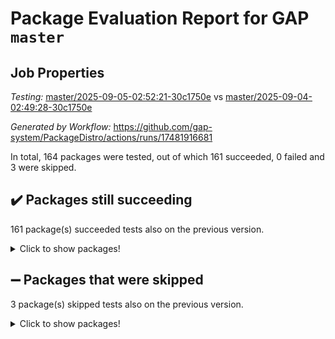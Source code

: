 # Package Evaluation Report for GAP `master`

## Job Properties

*Testing:* [master/2025-09-05-02:52:21-30c1750e](https://github.com/gap-system/PackageDistro/blob/data/reports/master/2025-09-05-02:52:21-30c1750e) vs [master/2025-09-04-02:49:28-30c1750e](https://github.com/gap-system/PackageDistro/blob/data/reports/master/2025-09-04-02:49:28-30c1750e)

*Generated by Workflow:* https://github.com/gap-system/PackageDistro/actions/runs/17481916681

In total, 164 packages were tested, out of which 161 succeeded, 0 failed and 3 were skipped.

## :heavy_check_mark: Packages still succeeding

161 package(s) succeeded tests also on the previous version.
<details><summary>Click to show packages!</summary>

- 4ti2interface 2024.11-01 [(success)](https://github.com/gap-system/PackageDistro/actions/runs/17481916681/job/49654069665)
- ace 5.7.0 [(success)](https://github.com/gap-system/PackageDistro/actions/runs/17481916681/job/49654069671)
- aclib 1.3.3 [(success)](https://github.com/gap-system/PackageDistro/actions/runs/17481916681/job/49654069653)
- agt 0.3.1 [(success)](https://github.com/gap-system/PackageDistro/actions/runs/17481916681/job/49654069660)
- alco 1.1.1 [(success)](https://github.com/gap-system/PackageDistro/actions/runs/17481916681/job/49654069682)
- alnuth 3.2.1 [(success)](https://github.com/gap-system/PackageDistro/actions/runs/17481916681/job/49654069675)
- anupq 3.3.2 [(success)](https://github.com/gap-system/PackageDistro/actions/runs/17481916681/job/49654069666)
- atlasrep 2.1.9 [(success)](https://github.com/gap-system/PackageDistro/actions/runs/17481916681/job/49654069662)
- autodoc 2025.05.09 [(success)](https://github.com/gap-system/PackageDistro/actions/runs/17481916681/job/49654069686)
- automata 1.16 [(success)](https://github.com/gap-system/PackageDistro/actions/runs/17481916681/job/49654069693)
- automgrp 1.3.3 [(success)](https://github.com/gap-system/PackageDistro/actions/runs/17481916681/job/49654069684)
- autpgrp 1.11.1 [(success)](https://github.com/gap-system/PackageDistro/actions/runs/17481916681/job/49654069689)
- cap 2025.08-03 [(success)](https://github.com/gap-system/PackageDistro/actions/runs/17481916681/job/49654069685)
- caratinterface 2.3.7 [(success)](https://github.com/gap-system/PackageDistro/actions/runs/17481916681/job/49654069678)
- cddinterface 2025.06.24 [(success)](https://github.com/gap-system/PackageDistro/actions/runs/17481916681/job/49654069676)
- circle 1.6.6 [(success)](https://github.com/gap-system/PackageDistro/actions/runs/17481916681/job/49654069683)
- classicpres 1.22 [(success)](https://github.com/gap-system/PackageDistro/actions/runs/17481916681/job/49654069728)
- cohomolo 1.6.11 [(success)](https://github.com/gap-system/PackageDistro/actions/runs/17481916681/job/49654069687)
- congruence 1.2.7 [(success)](https://github.com/gap-system/PackageDistro/actions/runs/17481916681/job/49654069695)
- corefreesub 0.6 [(success)](https://github.com/gap-system/PackageDistro/actions/runs/17481916681/job/49654069681)
- corelg 1.57 [(success)](https://github.com/gap-system/PackageDistro/actions/runs/17481916681/job/49654069718)
- crime 1.6 [(success)](https://github.com/gap-system/PackageDistro/actions/runs/17481916681/job/49654069702)
- crisp 1.4.8 [(success)](https://github.com/gap-system/PackageDistro/actions/runs/17481916681/job/49654069721)
- crypting 0.10.6 [(success)](https://github.com/gap-system/PackageDistro/actions/runs/17481916681/job/49654069714)
- cryst 4.1.29 [(success)](https://github.com/gap-system/PackageDistro/actions/runs/17481916681/job/49654069729)
- crystcat 1.1.10 [(success)](https://github.com/gap-system/PackageDistro/actions/runs/17481916681/job/49654069711)
- ctbllib 1.3.11 [(success)](https://github.com/gap-system/PackageDistro/actions/runs/17481916681/job/49654069703)
- cubefree 1.21 [(success)](https://github.com/gap-system/PackageDistro/actions/runs/17481916681/job/49654069727)
- curlinterface 2.4.2 [(success)](https://github.com/gap-system/PackageDistro/actions/runs/17481916681/job/49654069705)
- cvec 2.8.4 [(success)](https://github.com/gap-system/PackageDistro/actions/runs/17481916681/job/49654069743)
- datastructures 0.3.3 [(success)](https://github.com/gap-system/PackageDistro/actions/runs/17481916681/job/49654069719)
- deepthought 1.0.9 [(success)](https://github.com/gap-system/PackageDistro/actions/runs/17481916681/job/49654069749)
- design 1.8.2 [(success)](https://github.com/gap-system/PackageDistro/actions/runs/17481916681/job/49654069776)
- difsets 2.3.1 [(success)](https://github.com/gap-system/PackageDistro/actions/runs/17481916681/job/49654069753)
- digraphs 1.12.0 [(success)](https://github.com/gap-system/PackageDistro/actions/runs/17481916681/job/49654069739)
- edim 1.3.8 [(success)](https://github.com/gap-system/PackageDistro/actions/runs/17481916681/job/49654069742)
- example 4.4.1 [(success)](https://github.com/gap-system/PackageDistro/actions/runs/17481916681/job/49654069737)
- examplesforhomalg 2023.10-01 [(success)](https://github.com/gap-system/PackageDistro/actions/runs/17481916681/job/49654069752)
- factint 1.6.3 [(success)](https://github.com/gap-system/PackageDistro/actions/runs/17481916681/job/49654069747)
- ferret 1.0.14 [(success)](https://github.com/gap-system/PackageDistro/actions/runs/17481916681/job/49654069730)
- fga 1.5.0 [(success)](https://github.com/gap-system/PackageDistro/actions/runs/17481916681/job/49654069734)
- fining 1.5.6 [(success)](https://github.com/gap-system/PackageDistro/actions/runs/17481916681/job/49654069736)
- float 1.0.9 [(success)](https://github.com/gap-system/PackageDistro/actions/runs/17481916681/job/49654069744)
- format 1.4.4 [(success)](https://github.com/gap-system/PackageDistro/actions/runs/17481916681/job/49654069757)
- forms 1.2.13 [(success)](https://github.com/gap-system/PackageDistro/actions/runs/17481916681/job/49654069746)
- fplsa 1.2.7 [(success)](https://github.com/gap-system/PackageDistro/actions/runs/17481916681/job/49654069741)
- fr 2.4.13 [(success)](https://github.com/gap-system/PackageDistro/actions/runs/17481916681/job/49654069769)
- francy 2.0.3 [(success)](https://github.com/gap-system/PackageDistro/actions/runs/17481916681/job/49654069764)
- fwtree 1.3 [(success)](https://github.com/gap-system/PackageDistro/actions/runs/17481916681/job/49654069755)
- gapdoc 1.6.7 [(success)](https://github.com/gap-system/PackageDistro/actions/runs/17481916681/job/49654069799)
- gauss 2024.11-01 [(success)](https://github.com/gap-system/PackageDistro/actions/runs/17481916681/job/49654069754)
- gaussforhomalg 2024.08-01 [(success)](https://github.com/gap-system/PackageDistro/actions/runs/17481916681/job/49654069770)
- gbnp 1.1.0 [(success)](https://github.com/gap-system/PackageDistro/actions/runs/17481916681/job/49654069771)
- generalizedmorphismsforcap 2025.08-01 [(success)](https://github.com/gap-system/PackageDistro/actions/runs/17481916681/job/49654069760)
- genss 1.6.9 [(success)](https://github.com/gap-system/PackageDistro/actions/runs/17481916681/job/49654069767)
- gradedmodules 2024.12-01 [(success)](https://github.com/gap-system/PackageDistro/actions/runs/17481916681/job/49654069783)
- gradedringforhomalg 2024.07-01 [(success)](https://github.com/gap-system/PackageDistro/actions/runs/17481916681/job/49654069793)
- grape 4.9.2 [(success)](https://github.com/gap-system/PackageDistro/actions/runs/17481916681/job/49654069789)
- groupoids 1.78 [(success)](https://github.com/gap-system/PackageDistro/actions/runs/17481916681/job/49654069779)
- grpconst 2.6.5 [(success)](https://github.com/gap-system/PackageDistro/actions/runs/17481916681/job/49654069787)
- guarana 0.96.3 [(success)](https://github.com/gap-system/PackageDistro/actions/runs/17481916681/job/49654069765)
- guava 3.20 [(success)](https://github.com/gap-system/PackageDistro/actions/runs/17481916681/job/49654069780)
- hap 1.70 [(success)](https://github.com/gap-system/PackageDistro/actions/runs/17481916681/job/49654069803)
- hapcryst 0.1.15 [(success)](https://github.com/gap-system/PackageDistro/actions/runs/17481916681/job/49654069794)
- hecke 1.5.4 [(success)](https://github.com/gap-system/PackageDistro/actions/runs/17481916681/job/49654069797)
- help 4.0 [(success)](https://github.com/gap-system/PackageDistro/actions/runs/17481916681/job/49654069823)
- homalg 2024.01-01 [(success)](https://github.com/gap-system/PackageDistro/actions/runs/17481916681/job/49654069792)
- homalgtocas 2023.11-01 [(success)](https://github.com/gap-system/PackageDistro/actions/runs/17481916681/job/49654069785)
- ibnp 0.16 [(success)](https://github.com/gap-system/PackageDistro/actions/runs/17481916681/job/49654069819)
- idrel 2.48 [(success)](https://github.com/gap-system/PackageDistro/actions/runs/17481916681/job/49654069809)
- images 1.3.3 [(success)](https://github.com/gap-system/PackageDistro/actions/runs/17481916681/job/49654069801)
- inducereduce 1.1 [(success)](https://github.com/gap-system/PackageDistro/actions/runs/17481916681/job/49654069817)
- intpic 0.4.0 [(success)](https://github.com/gap-system/PackageDistro/actions/runs/17481916681/job/49654069820)
- io 4.9.3 [(success)](https://github.com/gap-system/PackageDistro/actions/runs/17481916681/job/49654069802)
- io_forhomalg 2023.02-04 [(success)](https://github.com/gap-system/PackageDistro/actions/runs/17481916681/job/49654069814)
- irredsol 1.4.4 [(success)](https://github.com/gap-system/PackageDistro/actions/runs/17481916681/job/49654069821)
- json 2.2.3 [(success)](https://github.com/gap-system/PackageDistro/actions/runs/17481916681/job/49654069811)
- jupyterkernel 1.5.1 [(success)](https://github.com/gap-system/PackageDistro/actions/runs/17481916681/job/49654069813)
- jupyterviz 1.5.6 [(success)](https://github.com/gap-system/PackageDistro/actions/runs/17481916681/job/49654069812)
- kan 1.37 [(success)](https://github.com/gap-system/PackageDistro/actions/runs/17481916681/job/49654069824)
- kbmag 1.5.11 [(success)](https://github.com/gap-system/PackageDistro/actions/runs/17481916681/job/49654069840)
- laguna 3.9.7 [(success)](https://github.com/gap-system/PackageDistro/actions/runs/17481916681/job/49654069808)
- liealgdb 2.2.1 [(success)](https://github.com/gap-system/PackageDistro/actions/runs/17481916681/job/49654069828)
- liepring 2.9.1 [(success)](https://github.com/gap-system/PackageDistro/actions/runs/17481916681/job/49654069810)
- liering 2.4.2 [(success)](https://github.com/gap-system/PackageDistro/actions/runs/17481916681/job/49654069830)
- linearalgebraforcap 2025.08-02 [(success)](https://github.com/gap-system/PackageDistro/actions/runs/17481916681/job/49654069841)
- lins 0.9 [(success)](https://github.com/gap-system/PackageDistro/actions/runs/17481916681/job/49654069822)
- localizeringforhomalg 2023.10-01 [(success)](https://github.com/gap-system/PackageDistro/actions/runs/17481916681/job/49654069825)
- loops 3.4.4 [(success)](https://github.com/gap-system/PackageDistro/actions/runs/17481916681/job/49654069844)
- lpres 1.1.1 [(success)](https://github.com/gap-system/PackageDistro/actions/runs/17481916681/job/49654069836)
- majoranaalgebras 1.5.2 [(success)](https://github.com/gap-system/PackageDistro/actions/runs/17481916681/job/49654069855)
- mapclass 1.4.6 [(success)](https://github.com/gap-system/PackageDistro/actions/runs/17481916681/job/49654069857)
- matgrp 0.72 [(success)](https://github.com/gap-system/PackageDistro/actions/runs/17481916681/job/49654069834)
- matricesforhomalg 2025.08-01 [(success)](https://github.com/gap-system/PackageDistro/actions/runs/17481916681/job/49654069842)
- modisom 3.0.0 [(success)](https://github.com/gap-system/PackageDistro/actions/runs/17481916681/job/49654069846)
- modulepresentationsforcap 2025.08-02 [(success)](https://github.com/gap-system/PackageDistro/actions/runs/17481916681/job/49654069847)
- modules 2024.12-01 [(success)](https://github.com/gap-system/PackageDistro/actions/runs/17481916681/job/49654069849)
- monoidalcategories 2025.08-02 [(success)](https://github.com/gap-system/PackageDistro/actions/runs/17481916681/job/49654069859)
- nconvex 2024.12-01 [(success)](https://github.com/gap-system/PackageDistro/actions/runs/17481916681/job/49654069854)
- nilmat 1.4.2 [(success)](https://github.com/gap-system/PackageDistro/actions/runs/17481916681/job/49654069864)
- nock 1.5 [(success)](https://github.com/gap-system/PackageDistro/actions/runs/17481916681/job/49654069870)
- normalizinterface 1.4.1 [(success)](https://github.com/gap-system/PackageDistro/actions/runs/17481916681/job/49654069867)
- nq 2.5.11 [(success)](https://github.com/gap-system/PackageDistro/actions/runs/17481916681/job/49654069872)
- numericalsgps 1.4.0 [(success)](https://github.com/gap-system/PackageDistro/actions/runs/17481916681/job/49654069858)
- openmath 11.5.3 [(success)](https://github.com/gap-system/PackageDistro/actions/runs/17481916681/job/49654069876)
- orb 5.0.1 [(success)](https://github.com/gap-system/PackageDistro/actions/runs/17481916681/job/49654069853)
- packagemanager 1.6.3 [(success)](https://github.com/gap-system/PackageDistro/actions/runs/17481916681/job/49654069873)
- patternclass 2.4.5 [(success)](https://github.com/gap-system/PackageDistro/actions/runs/17481916681/job/49654069866)
- permut 2.0.5 [(success)](https://github.com/gap-system/PackageDistro/actions/runs/17481916681/job/49654069862)
- polenta 1.3.11 [(success)](https://github.com/gap-system/PackageDistro/actions/runs/17481916681/job/49654069874)
- polycyclic 2.17 [(success)](https://github.com/gap-system/PackageDistro/actions/runs/17481916681/job/49654069882)
- polymaking 0.8.7 [(success)](https://github.com/gap-system/PackageDistro/actions/runs/17481916681/job/49654069879)
- primgrp 4.0.0 [(success)](https://github.com/gap-system/PackageDistro/actions/runs/17481916681/job/49654069904)
- profiling 2.6.2 [(success)](https://github.com/gap-system/PackageDistro/actions/runs/17481916681/job/49654069877)
- qdistrnd 0.9.5 [(success)](https://github.com/gap-system/PackageDistro/actions/runs/17481916681/job/49654069875)
- qpa 1.35 [(success)](https://github.com/gap-system/PackageDistro/actions/runs/17481916681/job/49654069896)
- quagroup 1.8.4 [(success)](https://github.com/gap-system/PackageDistro/actions/runs/17481916681/job/49654069900)
- radiroot 2.9 [(success)](https://github.com/gap-system/PackageDistro/actions/runs/17481916681/job/49654069901)
- rcwa 4.7.1 [(success)](https://github.com/gap-system/PackageDistro/actions/runs/17481916681/job/49654069905)
- rds 1.8 [(success)](https://github.com/gap-system/PackageDistro/actions/runs/17481916681/job/49654069887)
- recog 1.4.4 [(success)](https://github.com/gap-system/PackageDistro/actions/runs/17481916681/job/49654069922)
- repndecomp 1.3.0 [(success)](https://github.com/gap-system/PackageDistro/actions/runs/17481916681/job/49654069911)
- repsn 3.1.2 [(success)](https://github.com/gap-system/PackageDistro/actions/runs/17481916681/job/49654069918)
- resclasses 4.7.3 [(success)](https://github.com/gap-system/PackageDistro/actions/runs/17481916681/job/49654069897)
- ringsforhomalg 2024.11-02 [(success)](https://github.com/gap-system/PackageDistro/actions/runs/17481916681/job/49654069971)
- sco 2023.08-01 [(success)](https://github.com/gap-system/PackageDistro/actions/runs/17481916681/job/49654069903)
- scscp 2.4.4 [(success)](https://github.com/gap-system/PackageDistro/actions/runs/17481916681/job/49654069886)
- semigroups 5.5.4 [(success)](https://github.com/gap-system/PackageDistro/actions/runs/17481916681/job/49654069925)
- sglppow 2.4 [(success)](https://github.com/gap-system/PackageDistro/actions/runs/17481916681/job/49654069895)
- sgpviz 0.999.6 [(success)](https://github.com/gap-system/PackageDistro/actions/runs/17481916681/job/49654069916)
- simpcomp 2.1.14 [(success)](https://github.com/gap-system/PackageDistro/actions/runs/17481916681/job/49654069906)
- singular 2025.08.26 [(success)](https://github.com/gap-system/PackageDistro/actions/runs/17481916681/job/49654069902)
- sl2reps 1.1 [(success)](https://github.com/gap-system/PackageDistro/actions/runs/17481916681/job/49654069915)
- sla 1.6.2 [(success)](https://github.com/gap-system/PackageDistro/actions/runs/17481916681/job/49654069920)
- smallantimagmas 0.4.1 [(success)](https://github.com/gap-system/PackageDistro/actions/runs/17481916681/job/49654069892)
- smallgrp 1.5.4 [(success)](https://github.com/gap-system/PackageDistro/actions/runs/17481916681/job/49654069928)
- smallsemi 0.7.2 [(success)](https://github.com/gap-system/PackageDistro/actions/runs/17481916681/job/49654069898)
- sonata 2.9.6 [(success)](https://github.com/gap-system/PackageDistro/actions/runs/17481916681/job/49654069908)
- sophus 1.27 [(success)](https://github.com/gap-system/PackageDistro/actions/runs/17481916681/job/49654069914)
- sotgrps 1.3 [(success)](https://github.com/gap-system/PackageDistro/actions/runs/17481916681/job/49654069931)
- spinsym 1.5.2 [(success)](https://github.com/gap-system/PackageDistro/actions/runs/17481916681/job/49654069944)
- standardff 1.0 [(success)](https://github.com/gap-system/PackageDistro/actions/runs/17481916681/job/49654069923)
- symbcompcc 1.3.2 [(success)](https://github.com/gap-system/PackageDistro/actions/runs/17481916681/job/49654069946)
- thelma 1.3 [(success)](https://github.com/gap-system/PackageDistro/actions/runs/17481916681/job/49654069945)
- tomlib 1.2.11 [(success)](https://github.com/gap-system/PackageDistro/actions/runs/17481916681/job/49654069951)
- toolsforhomalg 2025.05-01 [(success)](https://github.com/gap-system/PackageDistro/actions/runs/17481916681/job/49654069935)
- toric 1.9.6 [(success)](https://github.com/gap-system/PackageDistro/actions/runs/17481916681/job/49654069942)
- transgrp 3.6.5 [(success)](https://github.com/gap-system/PackageDistro/actions/runs/17481916681/job/49654069938)
- typeset 1.2.3 [(success)](https://github.com/gap-system/PackageDistro/actions/runs/17481916681/job/49654069958)
- ugaly 4.1.3 [(success)](https://github.com/gap-system/PackageDistro/actions/runs/17481916681/job/49654069939)
- unipot 1.6 [(success)](https://github.com/gap-system/PackageDistro/actions/runs/17481916681/job/49654069941)
- unitlib 5.0.0 [(success)](https://github.com/gap-system/PackageDistro/actions/runs/17481916681/job/49654069965)
- utils 0.91 [(success)](https://github.com/gap-system/PackageDistro/actions/runs/17481916681/job/49654069934)
- uuid 0.7 [(success)](https://github.com/gap-system/PackageDistro/actions/runs/17481916681/job/49654069966)
- walrus 0.9991 [(success)](https://github.com/gap-system/PackageDistro/actions/runs/17481916681/job/49654069973)
- wedderga 4.11.1 [(success)](https://github.com/gap-system/PackageDistro/actions/runs/17481916681/job/49654069968)
- wpe 0.8 [(success)](https://github.com/gap-system/PackageDistro/actions/runs/17481916681/job/49654069962)
- xmod 2.95 [(success)](https://github.com/gap-system/PackageDistro/actions/runs/17481916681/job/49654069960)
- xmodalg 1.32 [(success)](https://github.com/gap-system/PackageDistro/actions/runs/17481916681/job/49654069961)
- yangbaxter 0.10.7 [(success)](https://github.com/gap-system/PackageDistro/actions/runs/17481916681/job/49654069949)
- zeromqinterface 0.17 [(success)](https://github.com/gap-system/PackageDistro/actions/runs/17481916681/job/49654069967)
</details>

## :heavy_minus_sign: Packages that were skipped

3 package(s) skipped tests also on the previous version.
<details><summary>Click to show packages!</summary>

- browse 1.8.21 [(skipped)](https://github.com/gap-system/PackageDistro/actions/runs/17481916681/job/49653638980)
- itc 1.5.1 [(skipped)](https://github.com/gap-system/PackageDistro/actions/runs/17481916681/job/49653638980)
- xgap 4.32 [(skipped)](https://github.com/gap-system/PackageDistro/actions/runs/17481916681/job/49653638980)
</details>

